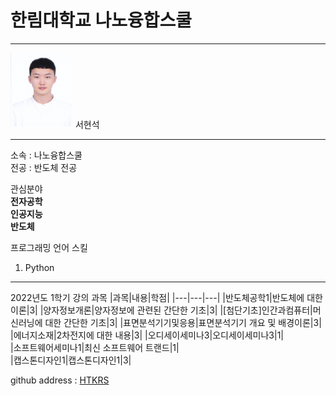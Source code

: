 # 한림대학교 나노융합스쿨 
---
<img src=shs.jpg height=120 width=100>
서현석   

---   

소속 : 나노융합스쿨   
전공 : 반도체 전공   

관심분야   
**전자공학**   
**인공지능**   
**반도체**      

프로그래밍 언어 스킬
1. Python   



--------------

2022년도 1학기 강의 과목
|과목|내용|학점|
|---|---|---|
|반도체공학1|반도체에 대한 이론|3|
|양자정보개론|양자정보에 관련된 간단한 기초|3|
|[첨단기초]인간과컴퓨터|머신러닝에 대한 간단한 기초|3|
|표면분석기기및응용|표면분석기기 개요 및 배경이론|3|
|에너지소재|2차전지에 대한 내용|3|
|오디세이세미나3|오디세이세미나3|1|   
|소프트웨어세미나1|최신 소프트웨어 트랜드|1|   
|캡스톤디자인1|캡스톤디자인1|3|


github address : [HTKRS][github]   

[github]:http://github.com/HTKRS
